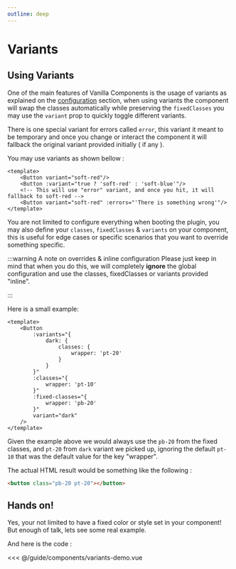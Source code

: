 ```yaml
---
outline: deep
---
```


# Variants

## Using Variants

One of the main features of Vanilla Components is the usage of variants as explained on the [configuration](./configuration) section, when using variants the component will swap the classes automatically while preserving the `fixedClasses` you may use the `variant` prop to quickly toggle different variants. 

There is one special variant for errors called `error`, this variant it meant to be temporary and once you change or interact the component it will fallback the original variant provided initially ( if any ).

You may use variants as shown bellow :
```vue
<template>
    <Button variant="soft-red"/>
    <Button :variant="true ? 'soft-red' : 'soft-blue'"/>
    <!-- This will use "error" variant, and once you hit, it will fallback to soft-red -->
    <Button variant="soft-red" :errors="'There is something wrong'"/>
</template>
```

You are not limited to configure everything when booting the plugin, you may also define your `classes`, `fixedClasses` & `variants` on your component, this is useful for edge cases or specific scenarios that you want to override something specific.

:::warning A note on overrides & inline configuration
Please just keep in mind that when you do this, we will completely **ignore** the global configuration and use the classes, fixedClasses or variants provided "inline".

:::

Here is a small example: 

```vue
<template>
    <Button
        :variants="{
            dark: {
                classes: {
                    wrapper: 'pt-20'
                }
            }
        }"
        :classes="{
            wrapper: 'pt-10'
        }"
        :fixed-classes="{
            wrapper: 'pb-20'
        }"
        variant="dark"
    />
</template>
```

Given the example above we would always use the `pb-20` from the fixed classes, and `pt-20` from `dark` variant we picked up, ignoring the default `pt-10` that was the default value for the key "wrapper".

The actual HTML result would be something like the following :

```html
<button class="pb-20 pt-20"></button>
```

## Hands on!

Yes, your not limited to have a fixed color or style set in your component! But enough of talk, lets see some real example.


<script setup>
    import ExampleVariants from './components/variants-demo.vue';
</script>

<ExampleVariants />

And here is the code :

<<< @/guide/components/variants-demo.vue
